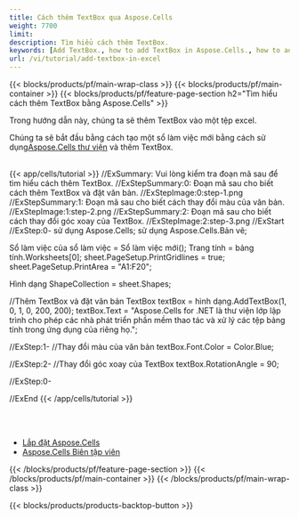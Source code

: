 ```yaml
---
title: Cách thêm TextBox qua Aspose.Cells
weight: 7700
limit:
description: Tìm hiểu cách thêm TextBox.
keywords: [Add TextBox., how to add TextBox in Aspose.Cells., how to add TextBox using Aspose.Cells]
url: /vi/tutorial/add-textbox-in-excel
---
```

{{< blocks/products/pf/main-wrap-class >}}
{{< blocks/products/pf/main-container >}}
{{< blocks/products/pf/feature-page-section h2="Tìm hiểu cách thêm TextBox bằng Aspose.Cells" >}}

<p>
Trong hướng dẫn này, chúng ta sẽ thêm TextBox vào một tệp excel.
</p>

<p>
 Chúng ta sẽ bắt đầu bằng cách tạo một sổ làm việc mới bằng cách sử dụng<a href="https://www.nuget.org/packages/Aspose.Cells">Aspose.Cells thư viện</a> và thêm TextBox.
</p>

<br />
{{< app/cells/tutorial >}}
//ExSummary: Vui lòng kiểm tra đoạn mã sau để tìm hiểu cách thêm TextBox.
//ExStepSummary:0: Đoạn mã sau cho biết cách thêm TextBox và đặt văn bản.
//ExStepImage:0:step-1.png
//ExStepSummary:1: Đoạn mã sau cho biết cách thay đổi màu của văn bản.
//ExStepImage:1:step-2.png
//ExStepSummary:2: Đoạn mã sau cho biết cách thay đổi góc xoay của TextBox.
//ExStepImage:2:step-3.png
//ExStart
//ExStep:0-
sử dụng Aspose.Cells;
sử dụng Aspose.Cells.Bản vẽ;

Sổ làm việc của sổ làm việc = Sổ làm việc mới();
Trang tính = bảng tính.Worksheets[0];
sheet.PageSetup.PrintGridlines = true;
sheet.PageSetup.PrintArea = "A1:F20";

Hình dạng ShapeCollection = sheet.Shapes;

//Thêm TextBox và đặt văn bản
TextBox textBox = hình dạng.AddTextBox(1, 0, 1, 0, 200, 200);
textBox.Text = "Aspose.Cells for .NET là thư viện lớp lập trình cho phép các nhà phát triển phần mềm thao tác và xử lý các tệp bảng tính trong ứng dụng của riêng họ.";

//ExStep:1-
//Thay đổi màu của văn bản
textBox.Font.Color = Color.Blue;

//ExStep:2-
//Thay đổi góc xoay của TextBox
textBox.RotationAngle = 90;

//ExStep:0-

//ExEnd
{{< /app/cells/tutorial >}}
<br />

<br />
<br />
<div class="code-sample">
    <ul class="link-list">
        <li class="link-item"><a href="https://docs.aspose.com/cells/net/installation/">Lắp đặt Aspose.Cells</a></li>
        <li class="link-item"><a href="https://products.aspose.app/cells/editor/">Aspose.Cells Biên tập viên</a></li>
    </ul>
</div>

{{< /blocks/products/pf/feature-page-section >}}
{{< /blocks/products/pf/main-container >}}
{{< /blocks/products/pf/main-wrap-class >}}

{{< blocks/products/products-backtop-button >}}